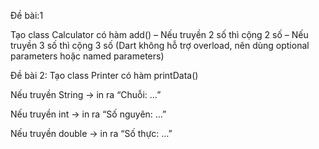 Đề bài:1

Tạo class Calculator có hàm add()
– Nếu truyền 2 số thì cộng 2 số
– Nếu truyền 3 số thì cộng 3 số
(Dart không hỗ trợ overload, nên dùng optional parameters hoặc named parameters)

Đề bài 2: Tạo class Printer có hàm printData()

Nếu truyền String → in ra “Chuỗi: …”

Nếu truyền int → in ra “Số nguyên: …”

Nếu truyền double → in ra “Số thực: …”
